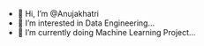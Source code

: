 - 👋 Hi, I’m @Anujakhatri
- 👀 I’m interested in Data Engineering...
- 🌱 I’m currently doing Machine Learning Project...

<!---
Anujakhatri/Anujakhatri is a ✨ special ✨ repository because its `README.md` (this file) appears on your GitHub profile.
You can click the Preview link to take a look at your changes.
--->
